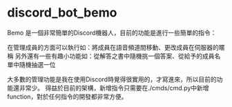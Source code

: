# discord_bot_bemo

Bemo 是一個非常簡單的Discord機器人，目前的功能是進行一些簡單的指令：

在管理成員的方面可以執行如：將成員在語音頻道間移動、更改成員在伺服器的暱稱
另外還有一些有趣小功能如：從解答之書中隨機挑一個答案、從給予的成員名單中隨機抽選一位

大多數的管理功能是我在使用Discord時覺得很實用的，才寫進來，所以目前的功能還非常少。
得益於目前的架構，新增指令只需要在./cmds/cmd.py中新增function，對於任何指令的開發都非常方便。
